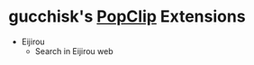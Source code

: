 # gucchisk's [PopClip](https://pilotmoon.com/popclip/) Extensions

- Eijirou
    - Search in Eijirou web
